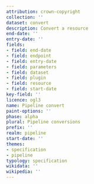 ```yaml
---
attribution: crown-copyright
collection: ''
dataset: convert
description: Convert a resource
end-date: ''
entry-date: ''
fields:
- field: end-date
- field: endpoint
- field: entry-date
- field: parameters
- field: dataset
- field: plugin
- field: resource
- field: start-date
key-field: ''
licence: ogl3
name: Pipeline convert
paint-options: ''
phase: alpha
plural: Pipeline conversions
prefix: ''
realm: pipeline
start-date: ''
themes:
- specification
- pipeline
typology: specification
wikidata: ''
wikipedia: ''
---
```

